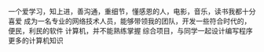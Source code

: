 一个爱学习，知上进，善沟通，重细节，懂感恩的人，电影，音乐，读书我都十分喜爱
成为一名专业的网络技术人员，能够带领我的团队，开发一些符合时代的，便民，利民的软件
计算机，并不能熟练掌握
综合项目，与同学一起设计编写程序
更多的计算机知识
